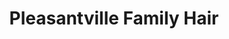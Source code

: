 ---
title: "Pleasantville Family Hair"
url: /pleasantville/pleasantville-family-hair/
shop: hairdresser
---